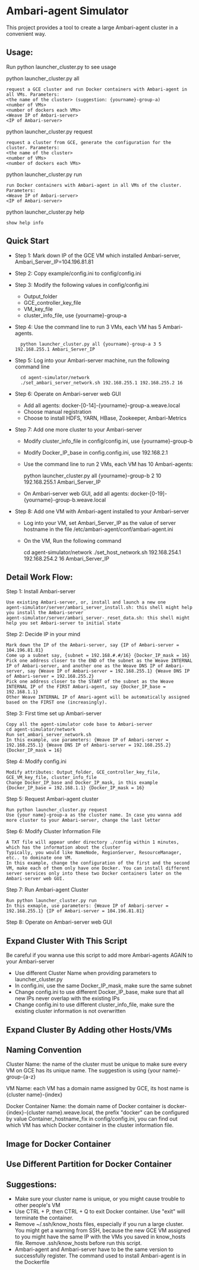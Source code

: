 <!---
Licensed to the Apache Software Foundation (ASF) under one or more
contributor license agreements.  See the NOTICE file distributed with
this work for additional information regarding copyright ownership.
The ASF licenses this file to You under the Apache License, Version 2.0
(the "License"); you may not use this file except in compliance with
the License.  You may obtain a copy of the License at [http://www.apache.org/licenses/LICENSE-2.0](http://www.apache.org/licenses/LICENSE-2.0)

Unless required by applicable law or agreed to in writing, software
distributed under the License is distributed on an "AS IS" BASIS,
WITHOUT WARRANTIES OR CONDITIONS OF ANY KIND, either express or implied.
See the License for the specific language governing permissions and
limitations under the License.
-->

Ambari-agent Simulator
============
This project provides a tool to create a large Ambari-agent cluster in a convenient way.

## Usage:
Run python launcher_cluster.py to see usage

python launcher_cluster.py all    

    request a GCE cluster and run Docker containers with Ambari-agent in all VMs. Parameters:
	<the name of the cluster> (suggestion: {yourname}-group-a)
	<number of VMs>
	<number of dockers each VMs>
	<Weave IP of Ambari-server>
	<IP of Ambari-server>
		
python launcher_cluster.py request
        
    request a cluster from GCE, generate the configuration for the cluster. Parameters:
	<the name of the cluster>
	<number of VMs>
	<number of dockers each VMs>
		
python launcher_cluster.py run    

    run Docker containers with Ambari-agent in all VMs of the cluster. Parameters:
	<Weave IP of Ambari-server>
	<IP of Ambari-server>

python launcher_cluster.py help    
        
    show help info

## Quick Start
* Step 1: Mark down IP of the GCE VM which installed Ambari-server, Ambari_Server_IP=104.196.81.81
* Step 2: Copy example/config.ini to config/config.ini
* Step 3: Modify the following values in config/config.ini
    * Output_folder
    * GCE_controller_key_file
    * VM_key_file
    * cluster_info_file, use {yourname}-group-a
* Step 4: Use the command line to run 3 VMs, each VM has 5 Ambari-agents.

        python launcher_cluster.py all {yourname}-group-a 3 5 192.168.255.1 Ambari_Server_IP

* Step 5: Log into your Ambari-server machine, run the following command line

        cd agent-simulator/network
        ./set_ambari_server_network.sh 192.168.255.1 192.168.255.2 16
        
* Step 6: Operate on Ambari-server web GUI
    * Add all agents: docker-[0-14]-{yourname}-group-a.weave.local
    * Choose manual registration
    * Choose to install HDFS, YARN, HBase, Zookeeper, Ambari-Metrics
* Step 7: Add one more cluster to your Ambari-server
    * Modify cluster_info_file in config/config.ini, use {yourname}-group-b
    * Modify Docker_IP_base in config.config.ini, use 192.168.2.1
    * Use the command line to run 2 VMs, each VM has 10 Ambari-agents:
    
        python launcher_cluster.py all {yourname}-group-b 2 10 192.168.255.1 Ambari_Server_IP

    * On Ambari-server web GUI, add all agents: docker-[0-19]-{yourname}-group-b.weave.local
* Step 8: Add one VM with Ambari-agent installed to your Ambari-server
    * Log into your VM, set Ambari_Server_IP as the value of server hostname in the file /etc/ambari-agent/conf/ambari-agent.ini
    * On the VM, Run the following command
        
        cd agent-simulator/network
        ./set_host_network.sh 192.168.254.1 192.168.254.2 16 Ambari_Server_IP



## Detail Work Flow:
Step 1: Install Ambari-server

    Use existing Ambari-server, or, install and launch a new one
    agent-simulator/server/ambari_server_install.sh: this shell might help you install the Ambari-server
    agent-simulator/server/ambari_server-_reset_data.sh: this shell might help you set Ambari-server to initial state
        
Step 2: Decide IP in your mind

    Mark down the IP of the Ambari-server, say {IP of Ambari-server = 104.196.81.81}
    Come up a subnet say, {subnet = 192.168.#.#/16} {Docker_IP_mask = 16}
    Pick one address closer to the END of the subnet as the Weave INTERNAL IP of Ambari-server, and another one as the Weave DNS IP of Ambari-server, say {Weave IP of Ambari-server = 192.168.255.1} {Weave DNS IP of Ambari-server = 192.168.255.2}
    Pick one address closer to the START of the subnet as the Weave INTERNAL IP of the FIRST Ambari-agent, say {Docker_IP_base = 192.168.1.1}
    Other Weave INTERNAL IP of Amari-agent will be automatically assigned based on the FIRST one (increasingly).
    
Step 3: First time set up Ambari-server       

    Copy all the agent-simulator code base to Ambari-server
    cd agent-simulator/network
    Run set_ambari_server_network.sh
    In this example, use parameters: {Weave IP of Ambari-server = 192.168.255.1} {Weave DNS IP of Ambari-server = 192.168.255.2} {Docker_IP_mask = 16}
    
Step 4: Modify config.ini

    Modify attributes: Output_folder, GCE_controller_key_file, GCE_VM_key_file, cluster_info_file
    Change Docker_IP_base and Docker_IP_mask, in this example {Docker_IP_base = 192.168.1.1} {Docker_IP_mask = 16}
    
Step 5: Request Ambari-agent cluster

    Run python launcher_cluster.py request
    Use {your name}-group-a as the cluster name. In case you wanna add more cluster to your Ambari-server, change the last letter
    
Step 6: Modify Cluster Information File

    A TXT file will appear under directory ./config within 1 minutes, which has the information about the cluster
    Typically, you would like NameNode, RegionServer, ResourceManager, etc.. to dominate one VM. 
    In this example, change the configuration of the first and the second VM, make each of them only have one Docker. You can install different server services only into these two Docker containers later on the Ambari-server web GUI.

Step 7: Run Ambari-agent Cluster

    Run python launcher_cluster.py run
    In this exmaple, use parameters: {Weave IP of Ambari-server = 192.168.255.1} {IP of Ambari-server = 104.196.81.81}
    
Step 8: Operate on Ambari-server web GUI


## Expand Cluster With This Script
Be careful if you wanna use this script to add more Ambari-agents AGAIN to your Ambari-server

* Use different Cluster Name when providing parameters to launcher_cluster.py
* In config.ini, use the same Docker_IP_mask, make sure the same subnet
* Change config.ini to use different Docker_IP_base, make sure that all new IPs never overlap with the existing IPs
* Change config.ini to use different cluster_info_file, make sure the existing cluster information is not overwritten
   
## Expand Cluster By Adding other Hosts/VMs
   
## Naming Convention
Cluster Name: the name of the cluster must be unique to make sure every VM on GCE has its unique name. The suggestion is using {your name}-group-{a-z}

VM Name: each VM has a domain name assigned by GCE, its host name is {cluster name}-{index}

Docker Container Name: the domain name of Docker container is docker-{index}-{cluster name}.weave.local, the prefix "docker" can be configured by value Container_hostname_fix in config/config.ini, you can find out which VM has which Docker container in the cluster information file.


## Image for Docker Container

## Use Different Partition for Docker Container

## Suggestions:
* Make sure your cluster name is unique, or you might cause trouble to other people's VM
* Use CTRL + P, then CTRL + Q to exit Docker container. Use "exit" will terminate the container.
* Remove ~/.ssh/know_hosts files, especially if you run a large cluster. You might get a warning from SSH, because the new GCE VM assigned to you might have the same IP with the VMs you saved in know_hosts file. Remove .ssh/know_hosts before run this script.
* Ambari-agent and Ambari-server have to be the same version to successfully register. The command used to install Ambari-agent is in the Dockerfile
    